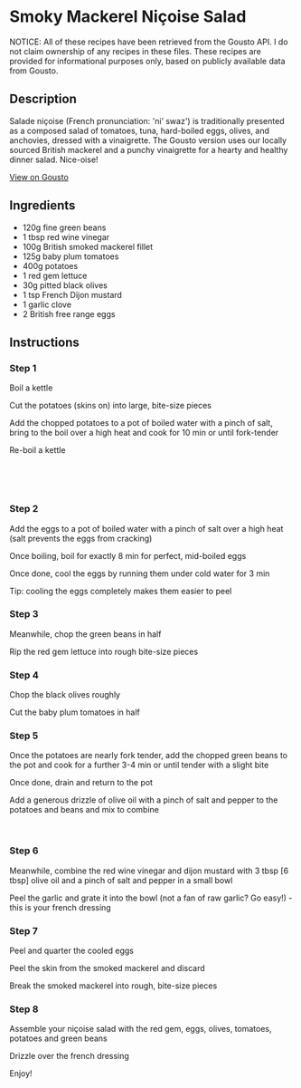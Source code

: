 # Smoky Mackerel Niçoise Salad

NOTICE: All of these recipes have been retrieved from the Gousto API. I do not claim ownership of any recipes in these files. These recipes are provided for informational purposes only, based on publicly available data from Gousto.

## Description

Salade niçoise (French pronunciation: 'ni’ swaz') is traditionally presented as a composed salad of tomatoes, tuna, hard-boiled eggs, olives, and anchovies, dressed with a vinaigrette. The Gousto version uses our locally sourced British mackerel and a punchy vinaigrette for a hearty and healthy dinner salad. Nice-oise!

[View on Gousto](https://www.gousto.co.uk/recipes/cookbook/smoky-mackerel-nicoise-salad)

## Ingredients

- 120g fine green beans
- 1 tbsp red wine vinegar 
- 100g British smoked mackerel fillet
- 125g baby plum tomatoes
- 400g potatoes
- 1 red gem lettuce
- 30g pitted black olives 
- 1 tsp French Dijon mustard
- 1 garlic clove
- 2 British free range eggs

## Instructions


### Step 1

Boil a kettle&nbsp;


Cut the potatoes (skins on) into large, bite-size pieces


Add the chopped potatoes to a pot of boiled water with a pinch of salt, bring to the boil over a high heat and cook for 10 min or until fork-tender


Re-boil a kettle


&nbsp;


&nbsp;


### Step 2

Add the eggs to a pot of boiled water with a pinch of salt over a high heat (salt prevents the eggs from cracking)


Once boiling, boil for exactly&nbsp;8 min for perfect, mid-boiled eggs


Once done, cool the eggs by running them under cold water for 3 min


Tip: cooling the eggs completely makes them easier to peel


### Step 3

Meanwhile, chop the&nbsp;green beans&nbsp;in half


Rip the&nbsp;red gem lettuce&nbsp;into rough bite-size pieces


### Step 4

Chop the&nbsp;black olives&nbsp;roughly


Cut the&nbsp;baby plum tomatoes&nbsp;in half


### Step 5

Once the potatoes are nearly fork tender, add the chopped green beans to the pot and cook for a further 3-4 min or until tender with a slight bite


Once done, drain and return to the pot


Add a generous drizzle of olive oil with&nbsp;a pinch of salt and pepper to the potatoes and beans&nbsp;and mix to combine


&nbsp;


### Step 6

Meanwhile, combine the red wine vinegar and dijon mustard with 3 tbsp<span class="text-danger"> [6 tbsp]</span> olive oil and a pinch of salt and pepper in a small bowl


Peel the garlic and grate it into the bowl (not a fan of raw garlic? Go easy!) - this is your french dressing


### Step 7

Peel and quarter the cooled eggs


Peel the skin from the smoked mackerel and discard


Break the smoked mackerel into rough, bite-size pieces

### Step 8

Assemble your ni&ccedil;oise salad with the red gem, eggs, olives, tomatoes, potatoes and green beans


Drizzle over&nbsp;the french dressing


Enjoy!&nbsp;

